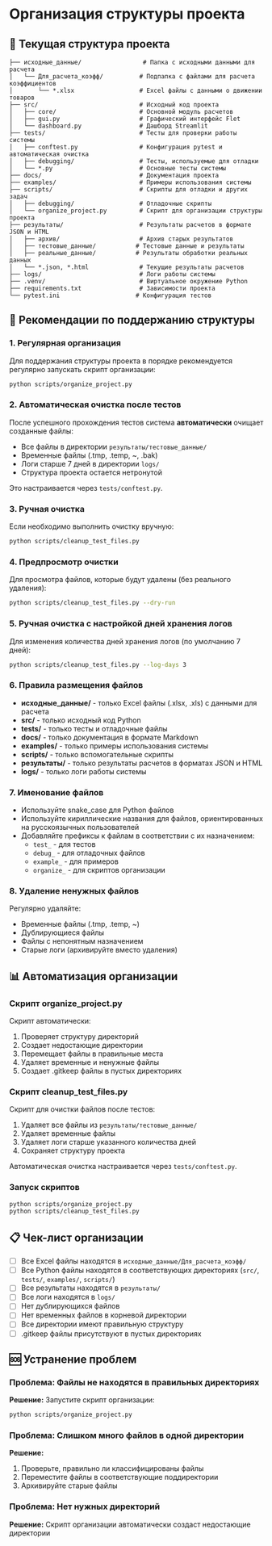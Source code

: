 # Организация структуры проекта

## 📁 Текущая структура проекта

```
├── исходные_данные/                 # Папка с исходными данными для расчета
│   └── Для_расчета_коэфф/          # Подпапка с файлами для расчета коэффициентов
│       └── *.xlsx                  # Excel файлы с данными о движении товаров
├── src/                            # Исходный код проекта
│   ├── core/                       # Основной модуль расчетов
│   ├── gui.py                      # Графический интерфейс Flet
│   └── dashboard.py                # Дашборд Streamlit
├── tests/                          # Тесты для проверки работы системы
│   ├── conftest.py                 # Конфигурация pytest и автоматическая очистка
│   ├── debugging/                  # Тесты, используемые для отладки
│   └── *.py                        # Основные тесты системы
├── docs/                           # Документация проекта
├── examples/                       # Примеры использования системы
├── scripts/                        # Скрипты для отладки и других задач
│   ├── debugging/                  # Отладочные скрипты
│   └── organize_project.py         # Скрипт для организации структуры проекта
├── результаты/                     # Результаты расчетов в формате JSON и HTML
│   ├── архив/                      # Архив старых результатов
│   ├── тестовые_данные/           # Тестовые данные и результаты
│   ├── реальные_данные/           # Результаты обработки реальных данных
│   └── *.json, *.html              # Текущие результаты расчетов
├── logs/                           # Логи работы системы
├── .venv/                          # Виртуальное окружение Python
├── requirements.txt                # Зависимости проекта
└── pytest.ini                     # Конфигурация тестов
```

## 🧹 Рекомендации по поддержанию структуры

### 1. Регулярная организация

Для поддержания структуры проекта в порядке рекомендуется регулярно запускать скрипт организации:

```bash
python scripts/organize_project.py
```

### 2. Автоматическая очистка после тестов

После успешного прохождения тестов система **автоматически** очищает созданные файлы:

- Все файлы в директории `результаты/тестовые_данные/`
- Временные файлы (.tmp, .temp, ~, .bak)
- Логи старше 7 дней в директории `logs/`
- Структура проекта остается нетронутой

Это настраивается через `tests/conftest.py`.

### 3. Ручная очистка

Если необходимо выполнить очистку вручную:

```bash
python scripts/cleanup_test_files.py
```

### 4. Предпросмотр очистки

Для просмотра файлов, которые будут удалены (без реального удаления):

```bash
python scripts/cleanup_test_files.py --dry-run
```

### 5. Ручная очистка с настройкой дней хранения логов

Для изменения количества дней хранения логов (по умолчанию 7 дней):

```bash
python scripts/cleanup_test_files.py --log-days 3
```

### 6. Правила размещения файлов

- **исходные_данные/** - только Excel файлы (.xlsx, .xls) с данными для расчета
- **src/** - только исходный код Python
- **tests/** - только тесты и отладочные файлы
- **docs/** - только документация в формате Markdown
- **examples/** - только примеры использования системы
- **scripts/** - только вспомогательные скрипты
- **результаты/** - только результаты расчетов в форматах JSON и HTML
- **logs/** - только логи работы системы

### 7. Именование файлов

- Используйте snake_case для Python файлов
- Используйте кириллические названия для файлов, ориентированных на русскоязычных пользователей
- Добавляйте префиксы к файлам в соответствии с их назначением:
  - `test_` - для тестов
  - `debug_` - для отладочных файлов
  - `example_` - для примеров
  - `organize_` - для скриптов организации

### 8. Удаление ненужных файлов

Регулярно удаляйте:
- Временные файлы (.tmp, .temp, ~)
- Дублирующиеся файлы
- Файлы с непонятным назначением
- Старые логи (архивируйте вместо удаления)

## 📊 Автоматизация организации

### Скрипт organize_project.py

Скрипт автоматически:
1. Проверяет структуру директорий
2. Создает недостающие директории
3. Перемещает файлы в правильные места
4. Удаляет временные и ненужные файлы
5. Создает .gitkeep файлы в пустых директориях

### Скрипт cleanup_test_files.py

Скрипт для очистки файлов после тестов:
1. Удаляет все файлы из `результаты/тестовые_данные/`
2. Удаляет временные файлы
3. Удаляет логи старше указанного количества дней
4. Сохраняет структуру проекта

Автоматическая очистка настраивается через `tests/conftest.py`.

### Запуск скриптов

```bash
python scripts/organize_project.py
python scripts/cleanup_test_files.py
```

## 📋 Чек-лист организации

- [ ] Все Excel файлы находятся в `исходные_данные/Для_расчета_коэфф/`
- [ ] Все Python файлы находятся в соответствующих директориях (`src/`, `tests/`, `examples/`, `scripts/`)
- [ ] Все результаты находятся в `результаты/`
- [ ] Все логи находятся в `logs/`
- [ ] Нет дублирующихся файлов
- [ ] Нет временных файлов в корневой директории
- [ ] Все директории имеют правильную структуру
- [ ] .gitkeep файлы присутствуют в пустых директориях

## 🆘 Устранение проблем

### Проблема: Файлы не находятся в правильных директориях

**Решение:** Запустите скрипт организации:
```bash
python scripts/organize_project.py
```

### Проблема: Слишком много файлов в одной директории

**Решение:** 
1. Проверьте, правильно ли классифицированы файлы
2. Переместите файлы в соответствующие поддиректории
3. Архивируйте старые файлы

### Проблема: Нет нужных директорий

**Решение:** Скрипт организации автоматически создаст недостающие директории